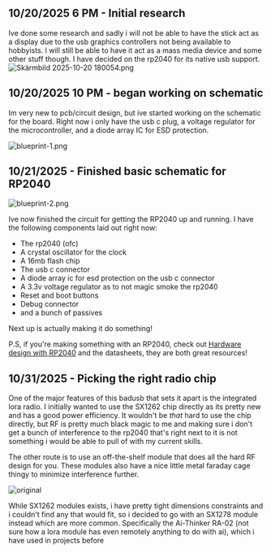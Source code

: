 <!--
  ===================    !!READ THIS NOTICE!!   ====================
  DO NOT edit this file manually. Your changes WILL BE OVERWRITTEN!
  This journal is auto generated and updated by Hack Club Blueprint.
  To edit this file, please edit your journal entries on Blueprint.
  ==================================================================
-->

## 10/20/2025 6 PM - Initial research  

Ive done some research and sadly i will not be able to have the stick act as a display due to the usb graphics controllers not being available to hobbyists. I will still be able to have it act as a mass media device and some other stuff though. I have decided on the rp2040 for its native usb support.
![Skärmbild 2025-10-20 180054.png](https://blueprint.hackclub.com/user-attachments/blobs/proxy/eyJfcmFpbHMiOnsiZGF0YSI6Mzc0MywicHVyIjoiYmxvYl9pZCJ9fQ==--5fb42a3279af03be0adef28560d1ed3d11d7bb60/Sk%C3%A4rmbild%202025-10-20%20180054.png)  

## 10/20/2025 10 PM - began working on schematic  

Im very new to pcb/circuit design, but ive started working on the schematic for the board. Right now i only have the usb c plug, a voltage regulator for the microcontroller, and a diode array IC for ESD protection.

![blueprint-1.png](https://blueprint.hackclub.com/user-attachments/blobs/proxy/eyJfcmFpbHMiOnsiZGF0YSI6MzgwNSwicHVyIjoiYmxvYl9pZCJ9fQ==--90ef68ccb749a874d2b1f8e480aaae64191da25b/blueprint-1.png)  

## 10/21/2025 - Finished basic schematic for RP2040  

![blueprint-2.png](https://blueprint.hackclub.com/user-attachments/blobs/proxy/eyJfcmFpbHMiOnsiZGF0YSI6NDE4MywicHVyIjoiYmxvYl9pZCJ9fQ==--eae81e628c7b982c59453b910466f11718cffbc2/blueprint-2.png)

Ive now finished the circuit for getting the RP2040 up and running. I have the following components laid out right now:
- The rp2040 (ofc)
- A crystal oscillator for the clock
- A 16mb flash chip
- The usb c connector
- A diode array ic for esd protection on the usb c connector
- A 3.3v voltage regulator as to not magic smoke the rp2040
- Reset and boot buttons
- Debug connector
- and a bunch of passives

Next up is actually making it do something!

P.S, if you're making something with an RP2040, check out [Hardware design with RP2040](https://datasheets.raspberrypi.com/rp2040/hardware-design-with-rp2040.pdf) and the datasheets, they are both great resources!  

## 10/31/2025 - Picking the right radio chip  

One of the major features of this badusb that sets it apart is the integrated lora radio. I initially wanted to use the SX1262 chip directly as its pretty new and has a good power efficiency. It wouldn't be *that* hard to use the chip directly, but RF is pretty much black magic to me and making sure i don't get a bunch of interference to the rp2040 that's right next to it is not something i would be able to pull of with my current skills.

The other route is to use an off-the-shelf module that does all the hard RF design for you. These modules also have a nice little metal faraday cage thingy to minimize interference further.

![original](https://blueprint.hackclub.com/user-attachments/blobs/proxy/eyJfcmFpbHMiOnsiZGF0YSI6Njg0NiwicHVyIjoiYmxvYl9pZCJ9fQ==--0d532c4cc72047ca4f3a349ac2f940e118c9fde6/original.JPG)

While SX1262 modules exists, i have pretty tight dimensions constraints and i couldn't find any that would fit, so i decided to go with an SX1278 module instead which are more common. Specifically the Ai-Thinker RA-02 (not sure how a lora module has even remotely anything to do with ai), which i have used in projects before  

